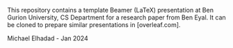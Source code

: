 This repository contains a template Beamer (LaTeX) presentation at Ben Gurion University, CS Department for a research paper from Ben Eyal.
It can be cloned to prepare similar presentations in [overleaf.com].

Michael Elhadad - Jan 2024
